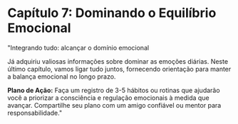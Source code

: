 # Capítulo 7: Dominando o Equilíbrio Emocional

"Integrando tudo: alcançar o domínio emocional

Já adquiriu valiosas informações sobre dominar as emoções diárias. Neste último capítulo, vamos ligar tudo juntos, fornecendo orientação para manter a balança emocional no longo prazo.

**Plano de Ação:** Faça um registro de 3-5 hábitos ou rotinas que ajudarão você a priorizar a consciência e regulação emocionais à medida que avançar. Compartilhe seu plano com um amigo confiável ou mentor para responsabilidade."